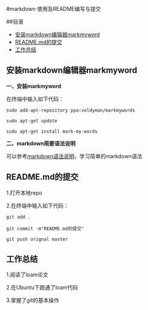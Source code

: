 #markdown 使用及README编写与提交

##目录
<ul type="disc">
<li><a href="#A1">安装markdown编辑器markmyword</a></li>
<li><a href="#A2">README.md的提交</a></li>
<li><a href="#A3">工作总结</a></li>
</ul> 

<a name="A1"><h2>安装markdown编辑器markmyword</h2></a>
**一、安装markmyword**

在终端中输入如下代码：

```shell
sudo add-apt-repository ppa:voldyman/markmywords

sudo apt-get update

sudo apt-get install mark-my-words
 ```

**二、markdown简要语法说明**

可以参考[markdown语法说明](https://www.appinn.com/markdown)，学习简单的markdown语法

<a name="A2"><h2>README.md的提交</h2></a>

1.打开本地repo

2.在终端中输入如下代码：

```shell
git add .

git commit -m"README.md的提交"

git push orignal master
 ```

<a name="A3"><h2>工作总结</h2></a>
1.阅读了loam论文

2.在Ubuntu下跑通了loam代码

3.掌握了git的基本操作
